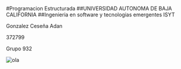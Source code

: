 #Programacion Estructurada
##UNIVERSIDAD AUTONOMA DE BAJA CALIFORNIA
##Ingenieria en software y tecnologias emergentes ISYT

Gonzalez Ceseña Adan

372799

Grupo 932

![ola](https://cdn.discordapp.com/attachments/1088654568218443926/1173388734369112204/FUERTE.jpg?ex=6563c66a&is=6551516a&hm=5f4e8c1e674105638e5a145c0f70102ccfc62f093512d0a1d33988f7b0b528f2&)